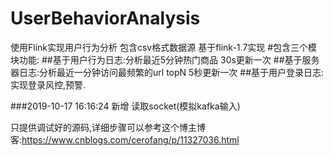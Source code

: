 # UserBehaviorAnalysis
使用Flink实现用户行为分析 包含csv格式数据源 基于flink-1.7实现
#包含三个模块功能:
##基于用户行为日志:分析最近5分钟热门商品 30s更新一次
##基于服务器日志:分析最近一分钟访问最频繁的url topN 5秒更新一次
##基于用户登录日志:实现登录风控,预警.


###2019-10-17 16:16:24 新增 读取socket(模拟kafka输入)

只提供调试好的源码,详细步骤可以参考这个博主博客:https://www.cnblogs.com/cerofang/p/11327036.html

